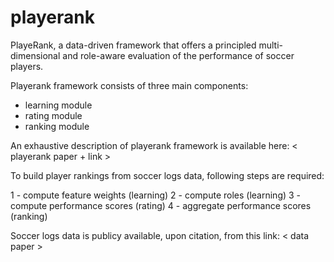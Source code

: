 # playerank

PlayeRank, a data-driven framework that offers a principled multi-dimensional and role-aware evaluation of the performance of soccer players. 

Playerank framework consists of three main components:
  - learning module
  - rating module
  - ranking module

An exhaustive description of playerank framework is available here:
< playerank paper + link >

To build player rankings from soccer logs data, following steps are required:

1 - compute feature weights (learning)
2 - compute roles (learning)
3 - compute performance scores (rating)
4 - aggregate performance scores (ranking)


Soccer logs data is publicy available, upon citation, from this link: < data paper >

